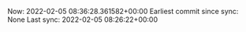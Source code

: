 Now: 2022-02-05 08:36:28.361582+00:00 Earliest commit since sync: None Last sync: 2022-02-05 08:26:22+00:00
